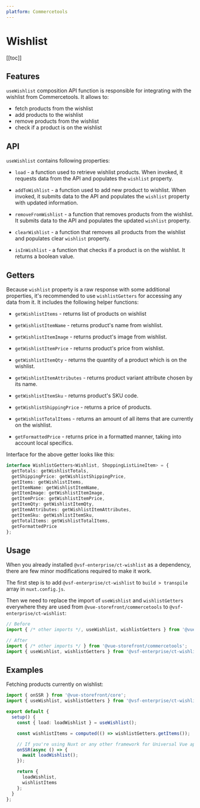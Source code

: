 ```yaml
---
platform: Commercetools
---
```


# Wishlist

[[toc]]

## Features

`useWishlist` composition API function is responsible for integrating with the wishlist from Commercetools. It allows to:

- fetch products from the wishlist
- add products to the wishlist
- remove products from the wishlist
- check if a product is on the wishlist

## API

`useWishlist` contains following properties:

- `load` - a function used to retrieve wishlist products. When invoked, it requests data from the API and populates the `wishlist` property.

- `addToWishlist` - a function used to add new product to wishlist. When invoked, it submits data to the API and populates the `wishlist` property with updated information.

- `removeFromWishlist` - a function that removes products from the wishlist. It submits data to the API and populates the updated `wishlist` property.

- `clearWishlist` - a function that removes all products from the wishlist and populates clear `wishlist` property.

- `isInWishlist` - a function that checks if a product is on the wishlist. It returns a boolean value.

## Getters

Because `wishlist` property is a raw response with some additional properties, it's recommended to use `wishlistGetters` for accessing any data from it. It includes the following helper functions:

- `getWishlistItems` - returns list of products on wishlist

- `getWishlistItemName` - returns product's name from wishlist.

- `getWishlistItemImage` - returns product's image from wishlist.

- `getWishlistItemPrice` - returns product's price from wishlist.

- `getWishlistItemQty` - returns the quantity of a product which is on the wishlist.

- `getWishlistItemAttributes` - returns product variant attribute chosen by its name.

- `getWishlistItemSku` - returns product's SKU code.

- `getWishlistShippingPrice` - returns a price of products.

- `getWishlistTotalItems` - returns an amount of all items that are currently on the wishlist.

- `getFormattedPrice` - returns price in a formatted manner, taking into account local specifics.

Interface for the above getter looks like this:

```typescript
interface WishlistGetters<Wishlist, ShoppingListLineItem> = {
  getTotals: getWishlistTotals,
  getShippingPrice: getWishlistShippingPrice,
  getItems: getWishlistItems,
  getItemName: getWishlistItemName,
  getItemImage: getWishlistItemImage,
  getItemPrice: getWishlistItemPrice,
  getItemQty: getWishlistItemQty,
  getItemAttributes: getWishlistItemAttributes,
  getItemSku: getWishlistItemSku,
  getTotalItems: getWishlistTotalItems,
  getFormattedPrice
};
```

## Usage

When you already installed `@vsf-enterprise/ct-wishlist` as a dependency, there are few minor modifications required to make it work.

The first step is to add `@vsf-enterprise/ct-wishlist` to `build > transpile` array in `nuxt.config.js`.

Then we need to replace the import of `useWishlist` and `wishlistGetters` everywhere they are used from `@vue-storefront/commercetools` to `@vsf-enterprise/ct-wishlist`:

```javascript
// Before
import { /* other imports */, useWishlist, wishlistGetters } from '@vue-storefront/commercetools';

// After
import { /* other imports */ } from '@vue-storefront/commercetools';
import { useWishlist, wishlistGetters } from '@vsf-enterprise/ct-wishlist';
```

## Examples

Fetching products currently on wishlist:

```typescript
import { onSSR } from '@vue-storefront/core';
import { useWishlist, wishlistGetters } from '@vsf-enterprise/ct-wishlist';

export default {
  setup() {
    const { load: loadWishlist } = useWishlist();

    const wishlistItems = computed(() => wishlistGetters.getItems());

    // If you're using Nuxt or any other framework for Universal Vue apps
    onSSR(async () => {
      await loadWishlist();
    });

    return {
      loadWishlist,
      wishlistItems
    };
  }
};
```
